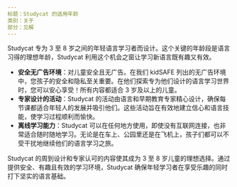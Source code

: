```yaml
---
标题：Studycat 的适用年龄
类别：关于
部分：见解
---
```

Studycat 专为 3 至 8 岁之间的年轻语言学习者而设计。这个关键的年龄段是语言习得的理想年龄，Studycat 利用这个机会之窗让学习新语言既有趣又有效。

* **安全无广告环境**：对儿童安全且无广告。在我们 kidSAFE 列出的无广告环境中，您孩子的安全和隐私至关重要。在他们探索专为他们设计的语言学习世界时，您可以安心享受！所有内容都适合 3 岁及以上的儿童。
* **专家设计的活动**：Studycat 的活动由语言和早期教育专家精心设计，确保每节课都适合年轻人的发展并吸引他们。这些活动旨在有效地建立信心和语言技能，使学习过程顺利而愉快。
* **离线学习能力**：Studycat 可以在任何地方使用，即使没有互联网连接，也非常适合随时随地学习。无论是在车上、公园里还是在飞机上，孩子们都可以不受干扰地继续他们的语言学习之旅。

Studycat 的周到设计和专家认可的内容使其成为 3 至 8 岁儿童的理想选择。通过提供安全、有趣且有效的学习环境，Studycat 确保年轻学习者在享受乐趣的同时打下坚实的语言基础。